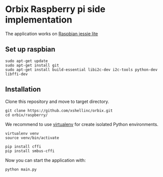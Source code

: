 # Orbix Raspberry pi side implementation

The application works on [Raspbian jessie lite](https://www.raspberrypi.org/downloads/raspbian/) 

## Set up raspbian

```
sudo apt-get update
sudo apt-get install git
sudo apt-get install build-essential libi2c-dev i2c-tools python-dev libffi-dev
```

## Installation
Clone this repository and move to target directory.

```
git clone https://github.com/xshellinc/orbix.git
cd orbix/raspberry/
```

We recommend to use [virtualenv](https://virtualenv.pypa.io/en/stable/) for create isolated Python environments.

```
virtualenv venv
source venv/bin/activate

pip install cffi
pip install smbus-cffi
```

Now you can start the application with:

```
python main.py
```

